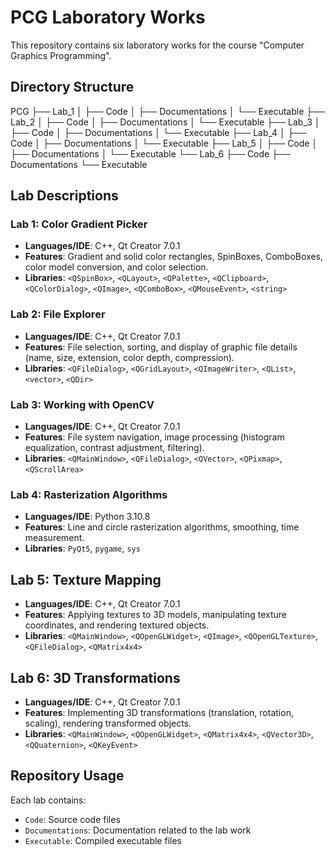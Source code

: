 # PCG Laboratory Works

This repository contains six laboratory works for the course "Computer Graphics Programming".

## Directory Structure

PCG
├── Lab_1
│ ├── Code
│ ├── Documentations
│ └── Executable
├── Lab_2
│ ├── Code
│ ├── Documentations
│ └── Executable
├── Lab_3
│ ├── Code
│ ├── Documentations
│ └── Executable
├── Lab_4
│ ├── Code
│ ├── Documentations
│ └── Executable
├── Lab_5
│ ├── Code
│ ├── Documentations
│ └── Executable
└── Lab_6
├── Code
├── Documentations
└── Executable

## Lab Descriptions

### Lab 1: Color Gradient Picker
- **Languages/IDE**: C++, Qt Creator 7.0.1
- **Features**: Gradient and solid color rectangles, SpinBoxes, ComboBoxes, color model conversion, and color selection.
- **Libraries**: `<QSpinBox>`, `<QLayout>`, `<QPalette>`, `<QClipboard>`, `<QColorDialog>`, `<QImage>`, `<QComboBox>`, `<QMouseEvent>`, `<string>`

### Lab 2: File Explorer
- **Languages/IDE**: C++, Qt Creator 7.0.1
- **Features**: File selection, sorting, and display of graphic file details (name, size, extension, color depth, compression).
- **Libraries**: `<QFileDialog>`, `<QGridLayout>`, `<QImageWriter>`, `<QList>`, `<vector>`, `<QDir>`

### Lab 3: Working with OpenCV
- **Languages/IDE**: C++, Qt Creator 7.0.1
- **Features**: File system navigation, image processing (histogram equalization, contrast adjustment, filtering).
- **Libraries**: `<QMainWindow>`, `<QFileDialog>`, `<QVector>`, `<QPixmap>`, `<QScrollArea>`

### Lab 4: Rasterization Algorithms
- **Languages/IDE**: Python 3.10.8
- **Features**: Line and circle rasterization algorithms, smoothing, time measurement.
- **Libraries**: `PyQt5`, `pygame`, `sys`

## Lab 5: Texture Mapping
- **Languages/IDE**: C++, Qt Creator 7.0.1
- **Features**: Applying textures to 3D models, manipulating texture coordinates, and rendering textured objects.
- **Libraries**: `<QMainWindow>`, `<QOpenGLWidget>`, `<QImage>`, `<QOpenGLTexture>`, `<QFileDialog>`, `<QMatrix4x4>`

## Lab 6: 3D Transformations
- **Languages/IDE**: C++, Qt Creator 7.0.1
- **Features**: Implementing 3D transformations (translation, rotation, scaling), rendering transformed objects.
- **Libraries**: `<QMainWindow>`, `<QOpenGLWidget>`, `<QMatrix4x4>`, `<QVector3D>`, `<QQuaternion>`, `<QKeyEvent>`

## Repository Usage

Each lab contains:
- `Code`: Source code files
- `Documentations`: Documentation related to the lab work
- `Executable`: Compiled executable files


